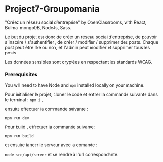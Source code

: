 # Project7-Groupomania

"Créez un réseau social d’entreprise" by OpenClassrooms, with React, Bulma, mongoDB, NodeJs, Sass.

Le but du projet est donc de créer un réseau social d'entreprise, de pouvoir s'inscrire / s'authentifier , de créer / modifier / supprimer des posts.
Chaque post peut être liké ou non, et l'admin peut modifier et supprimer tous les posts.

Les données sensibles sont cryptées en respectant les standards WCAG.

### Prerequisites

You will need to have Node and `npm` installed locally on your machine.

Pour initialiser le projet, cloner le code et entrer la commande suivante dans le terminal :
`npm i` ,

ensuite effectuer la commande suivante :

`npm run dev`

Pour build , effectuer la commande suivante:

`npm run build `

et ensuite lancer le serveur avec la comande :

`node src/api/server` et se rendre à l'url correspondante.
